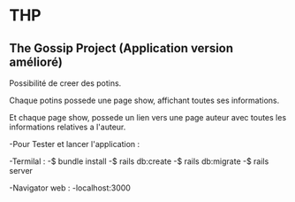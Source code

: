 # THP 
## The Gossip Project (Application version amélioré)

Possibilité de creer des potins.

Chaque potins possede une page show, affichant toutes ses informations.

Et chaque page show, possede un lien vers une page auteur avec toutes les informations relatives a l'auteur.

-Pour Tester et lancer l'application :

-Termilal :
-$ bundle install
-$ rails db:create
-$ rails db:migrate
-$ rails server

-Navigator web :
-localhost:3000




